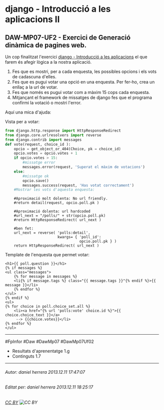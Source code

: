 # django - Introducció a les aplicacions II
## DAW-MP07-UF2 - Exercici de Generació dinàmica de pagines web.
Un cop finalitzat l'exercici [django - Introducció a les aplicacions](/DAW/DAW-MP07/DAW-MP07-UF2/django-introduccio-a-les-aplicacions/readme.md) el que farem és afegir lògica a la nostra aplicació.

1. Fes que es mostri, per a cada enquesta, les possibles opcions i els vots de cadascuna d'elles.
1. Fes que es pugui votar una opció en una enquesta. Per fer-ho, crea un enllaç a la url de votar.
1. Fes que només es pugui votar com a màxim 15 cops cada enquesta.
1. Mitjançant el framework de missatges de django fes que el programa confirmi la votació o mostri l'error.

Aquí una mica d'ajuda:

Vista per a votar:

```python
from django.http.response import HttpResponseRedirect
from django.core.urlresolvers import reverse
from django.contrib import messages
def vote(request, choice_id ):
    opcio = get_object_or_404(Choice, pk = choice_id)
    opcio.votes = opcio.votes + 1
    if opcio.votes > 15:
        #missatge error
        messages.error(request, 'Superat el màxim de votacions')
    else:
        #missatge ok
        opcio.save()
        messages.success(request, 'Has votat correctament')
    #Mostrar les vots d'aquesta enquesta:
```

        #Aproximació molt dolenta: No url friendly.
        #return detail(request, opcio.poll.pk )
        
        #Aproximació dolenta: url hardcoded
        #url_next = "/polls/" + str(opcio.poll.pk)
        #return HttpResponseRedirect( url_next )
        
        #ben fet:
        url_next = reverse( 'polls:detail', 
                            kwargs= { 'poll_id': 
                                      opcio.poll.pk } )
        return HttpResponseRedirect( url_next )
 
Template de l'enquesta que permet votar:

    <h1>{{ poll.question }}</h1>
    {% if messages %}
    <ul class="messages">
        {% for message in messages %}
        <li{% if message.tags %} class="{{ message.tags }}"{% endif %}>{{ message }}</li>
        {% endfor %}
    </ul>
    {% endif %}
    <ul>
    {% for choice in poll.choice_set.all %}
        <li><a href="{% url 'polls:vote' choice.id %}">{{ choice.choice_text }}</a> 
         --> {{choice.votes}}</li>
    {% endfor %}
    </ul>

---

#FpInfor #Daw #DawMp07 #DawMp07Uf02

* Resultats d'aprenentatge 1.g
* Continguts 1.7
---

###### Autor: daniel herrera 2013.12.11 17:47:07
###### Editat per: daniel herrera 2013.12.11 18:25:17
###### [CC BY](https://creativecommons.org/licenses/by/4.0/) ![CC BY](https://licensebuttons.net/l/by/3.0/80x15.png)

